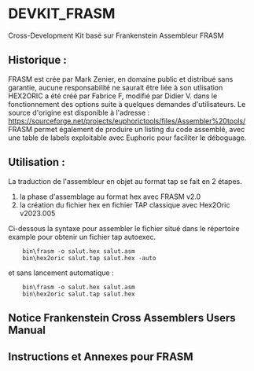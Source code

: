 # DEVKIT_FRASM
Cross-Development Kit basé sur Frankenstein Assembleur FRASM

## Historique : 
FRASM est crée par Mark Zenier, en domaine public et distribué sans garantie, aucune responsabilité ne saurait être liée à son utlisation
HEX2ORIC a été créé par Fabrice F, modifié par Didier V. dans le fonctionnement des options suite à quelques demandes d'utilisateurs.
Le source d'origine est disponible à l'adresse : https://sourceforge.net/projects/euphorictools/files/Assembler%20tools/
FRASM permet également de produire un listing du code assemblé, avec une table de labels exploitable avec Euphoric pour faciliter le déboguage.

## Utilisation : 
La traduction de l'assembleur en objet au format tap se fait en 2 étapes.
1. la phase d'assemblage au format hex avec FRASM v2.0
2. la création du fichier hex en fichier TAP classique avec Hex2Oric v2023.005

Ci-dessous la syntaxe pour assembler le fichier situé dans le répertoire example pour obtenir un fichier tap autoexec.  
~~~
    bin\frasm -o salut.hex salut.asm  
    bin\hex2oric salut.tap salut.hex -auto  
~~~
et sans lancement automatique :
~~~
    bin\frasm -o salut.hex salut.asm  
    bin\hex2oric salut.tap salut.hex  
~~~

## Notice Frankenstein Cross Assemblers Users Manual

## Instructions et Annexes pour FRASM
